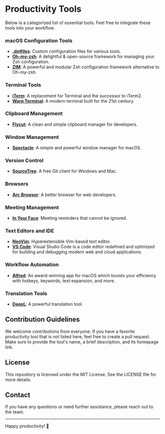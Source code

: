 # Productivity Tools

Below is a categorized list of essential tools. 
Feel free to integrate these tools into your workflow.

### macOS Configuration Tools

- **[.dotfiles](https://dotfiles.github.io/)**: Custom configuration files for various tools.
- **[Oh-my-zsh](https://ohmyz.sh/)**: A delightful & open-source framework for managing your Zsh configuration.
- **[ZIM](https://zimfw.sh/)**: A powerful and modular Zsh configuration framework alternative to Oh-my-zsh.

### Terminal Tools

- **[iTerm](https://iterm2.com/)**: A replacement for Terminal and the successor to iTerm2.
- **[Warp Terminal](https://www.warp.dev/)**: A modern terminal built for the 21st century.

### Clipboard Management

- **[Flycut](https://github.com/TermiT/Flycut)**: A clean and simple clipboard manager for developers.

### Window Management

- **[Spectacle](https://www.spectacleapp.com/)**: A simple and powerful window manager for macOS.

### Version Control

- **[SourceTree](https://www.sourcetreeapp.com/)**: A free Git client for Windows and Mac.

### Browsers

- **[Arc Browser](https://arc.net/)**: A better browser for web developers.

### Meeting Management

- **[In Your Face](https://www.inyourface.app/)**: Meeting reminders that cannot be ignored.

### Text Editors and IDE

- **[NeoVim](https://neovim.io/)**: Hyperextensible Vim-based text editor.
- **[VS Code](https://code.visualstudio.com/)**: Visual Studio Code is a code editor redefined and optimized for building and debugging modern web and cloud applications.

### Workflow Automation

- **[Alfred](https://www.alfredapp.com/)**: An award-winning app for macOS which boosts your efficiency with hotkeys, keywords, text expansion, and more.

### Translation Tools

- **[DeepL](https://www.deepl.com/)**: A powerful translation tool.

## Contribution Guidelines

We welcome contributions from everyone. If you have a favorite productivity tool that is not listed here, feel free to create a pull request. Make sure to provide the tool's name, a brief description, and its homepage link.

## License

This repository is licensed under the MIT License. See the LICENSE file for more details.

## Contact

If you have any questions or need further assistance, please reach out to the team.

---

Happy productivity! 🚀
